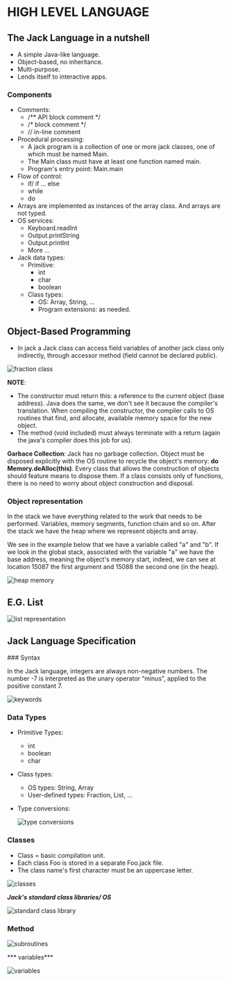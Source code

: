 # HIGH LEVEL LANGUAGE

## The Jack Language in a nutshell

- A simple Java-like language.
- Object-based, no inheritance.
- Multi-purpose.
- Lends itself to interactive apps.

### Components

- Comments:
  -  /** API block comment */
  - /* block comment */
  - // in-line comment
- Procedural processing: 
  - A jack program is a collection of one or more jack classes, one of which must be named Main.
  - The Main class must have at least one function named main.
  - Program's entry point: Main.main
- Flow of control: 
  - if/ if ... else
  - while 
  - do
- Arrays are implemented as instances of the array class. And arrays are not typed.
- OS services:
  - Keyboard.readInt
  - Output.printString
  - Output.printInt
  - More ...
- Jack data types:
  - Primitive:
    - int
    - char
    - boolean
  - Class types:
    - OS: Array, String, ...
    - Program extensions: as needed.

## Object-Based Programming

- In jack a Jack class can access field variables of another jack class only indirectly, through accessor method (field cannot be declared public).

![fraction class](./img/fraction-class.png)

**NOTE**: 

-  The constructor must return this: a reference to the current object (base address). Java does the same, we don't see it because the compiler's translation. When compiling the constructor, the compiler calls to OS routines that find, and allocate, available memory space for the new object.
- The method (void included) must always terminate with a return (again the java's compiler does this job for us).

**Garbace Collection**: Jack has no garbage collection. Object must be disposed explicitly with the OS routine to recycle the object's memory: **do Memory.deAlloc(this)**. Every class that allows the construction of objects should feature means to dispose them. If a class consists only of functions, there is no need to worry about object construction and disposal.

### Object representation

In the stack we have everything related to the work that needs to be performed. Variables, memory segments, function chain and so on. After the stack we have the heap where we represent objects and array.

We see in the example below that we have a variable called "a" and "b". If we look in the global stack, associated with the variable "a" we have the base address, meaning the object's memory start, indeed, we can see at location 15087 the first argument and 15088 the second one (in the heap).

![heap memory](./img/heap.png)

## E.G. List

![list representation](./img/list-representation.png)

## Jack Language Specification

### Syntax

In the Jack language, integers are always non-negative numbers. The number -7 is interpreted as the unary operator “minus”, applied to the positive constant 7.

![keywords](./img/keywords.png)

### Data Types

- Primitive Types:

  - int
  - boolean
  - char

- Class types:

  - OS types: String, Array
  - User-defined types: Fraction, List, ...

- Type conversions: 

  ![type conversions](./img/type-conversions.png)

### Classes

- Class = basic compilation unit.
- Each class Foo is stored in a separate Foo.jack file.
- The class name's first character must be an uppercase letter.

![classes](./img/class.png)

***Jack's standard class libraries/ OS***

![standard class library](./img/os-libraries.png)

### Method

![subroutines](./img/subroutines.png)

*** variables***

![variables](./img/variables.png)